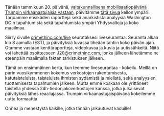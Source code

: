 Tänään tammikuun 20. päivänä, [valtakunnallisena mobilisaatiopäivänä Trumpin virkaanastujaisia vastaan](https://crimethinc.com/2016/11/11/no-peaceful-transition), päivitämme [tätä sivua](/2017/01/19/continuous-live-coverage-of-j20) kellon ympäri. Tarjoamme ensikäden raportteja sekä anarkistista analyysiä Washington DC:n tapahtumista sekä tapahtumista ympäri Yhdysvaltoja ja koko maailmaa.

Siirry sivulle [crimethinc.com/live](/live) seurataksesi liveseurantaa. Seuranta alkaa klo 8 aamulla (EST), ja päivityksiä luvassa tiheään tahtiin koko päivän ajan. Otamme vastaan kenttäraportteja, videokuvaa ja kuvia ja uutissähkeitä. Niitä voi lähettää osoitteeseen J20@crimethinc.com, jonka jälkeen lähetämme ne eteenpäin maailmalla faktan tarkistuksen jälkeen.

Tämä on ensimmäinen kerta, kun teemme liveseurantaa - kokeilu. Meillä on parin vuosikymmenen kokemus verkostojen rakentamisesta, katutaisteluista, taisteluista ihmisten sydämistä ja mielistä, sekä analyysien tuottamisesta tapahtumien jälkeen. Mutta emme koskaan ole yrittäneet taistella yhdessä 24h-tiedonjakoverkostojen kanssa, jotka julkaisevat päivityksiä lähes reaaliajassa. Trumpin virkaanastujaispäivänä kokeilemme uutta formaattia.

Onnea ja menestystä kaikille, jotka tänään jalkautuvat kaduille!
